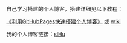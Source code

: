 
自己学习搭建的个人博客，搭建详细见以下教程：

[《利用GitHubPages快速搭建个人博客》](https://flyingwzb.github.io/2018/01/02/quickly-build-blog/) 或 [wiki](https://github.com/flyingwzb/flyingwzb.github.io/wiki/%E5%BF%AB%E9%80%9F%E6%90%AD%E5%BB%BA%E4%B8%AA%E4%BA%BA%E5%8D%9A%E5%AE%A2)
 
我的个人博客链接：[slHu](https://shuanglonghu.github.io/)

